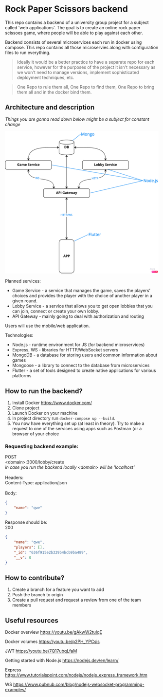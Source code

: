 # Rock Paper Scissors backend
This repo contains a backend of a university group project for a subject called 'web applications'. The goal is to create an online rock paper scissoes game, where people will be able to play against each other.

Backend consists of several microservices each run in docker using compose. This repo contains all those microservies along with configuration files to run everything.
> Ideally it would be a better practice to have a separate repo for each service, however for the purposes of the project it isn't necessary as we won't need to manage versions, implement sophisticated deployment techniques, etc. 

> One Repo to rule them all, One Repo to find them, One Repo to bring them all and in the docker bind them.


## Architecture and description
*Things you are gonna read down below might be a subject for constant change*

![Project architecture](./misc/architecture.jpg)

Planned services:
- Game Service - a service that manages the game, saves the players' choices and provides the player with the choice of another player in a given round.
- Lobby Service - a service that allows you to get open lobbies that you can join, connect or create your own lobby.
- API Gateway - mainly going to deal with authorization and routing

Users will use the mobile/web application.

Technologies:
- Node.js - runtime environment for JS (for backend microservices)
- Express, WS - libraries for HTTP/WebSocket servers
- MongoDB - a database for storing users and common information about games
- Mongoose - a library to connect to the database from microservices
- Flutter - a set of tools designed to create native applications for various platforms


## How to run the backend?
1. Install Docker https://www.docker.com/
2. Clone project
3. Launch Docker on your machine
4. In project directory run `docker-compose up --build`.
5. You now have everything set up (at least in theory). Try to make a request to one of the services using apps such as Postman (or a browser of your choice

### Requesting backend example:
POST<br>
\<domain\>:3000/lobby/create<br>
*in case you run the backend locally \<domain\> will be 'localhost'*<br>
<br>
Headers:<br>
Content-Type: application/json<br>
<br>
Body:
```json
{
    "name": "qwe"
}
```
Response should be:<br>
200
```json
{
    "name": "qwe",
    "players": [],
    "_id": "636f915e2b329b4bcb9ba489",
    "__v": 0
}
```





## How to contribute?
1. Create a branch for a feature you want to add
2. Push the branch to origin
2. Create a pull request and request a review from one of the team members


## Useful resources
Docker overview
https://youtu.be/gAkwW2tuIqE

Docker volumes
https://youtu.be/p2PH_YPCsis

JWT
https://youtu.be/7Q17ubqLfaM

Getting started with Node.js
https://nodejs.dev/en/learn/

Express
https://www.tutorialspoint.com/nodejs/nodejs_express_framework.htm

WS
https://www.pubnub.com/blog/nodejs-websocket-programming-examples/


